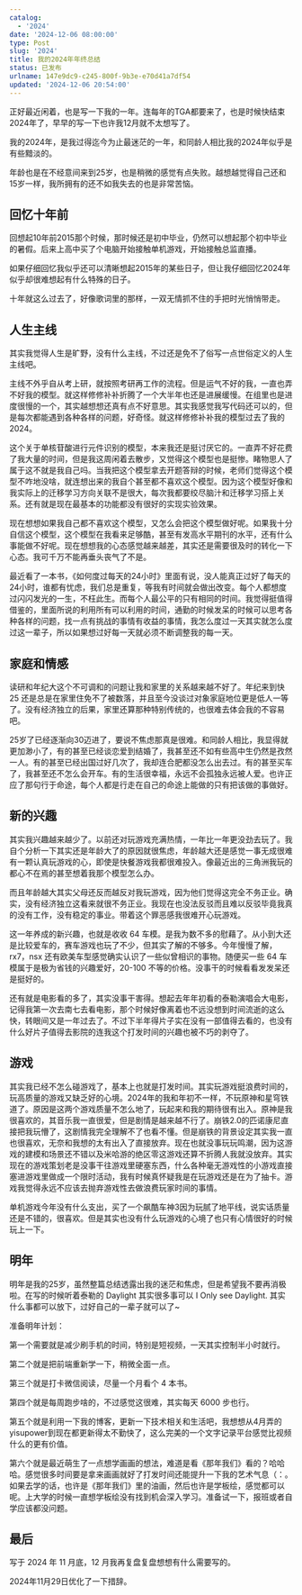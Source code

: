 ```yaml
---
catalog:
  - '2024'
date: '2024-12-06 08:00:00'
type: Post
slug: '2024'
title: 我的2024年年终总结
status: 已发布
urlname: 147e9dc9-c245-800f-9b3e-e70d41a7df54
updated: '2024-12-06 20:54:00'
---
```


正好最近闲着，也是写一下我的一年。连每年的TGA都要来了，也是时候快结束2024年了，早早的写一下也许我12月就不太想写了。


我的2024年，是我过得迄今为止最迷茫的一年，和同龄人相比我的2024年似乎是有些黯淡的。


年龄也是在不经意间来到25岁，也是稍微的感觉有点失败。越想越觉得自己还和15岁一样，我所拥有的还不如我失去的也是非常苦恼。


## 回忆十年前


回想起10年前2015那个时候，那时候还是初中毕业，仍然可以想起那个初中毕业的暑假。后来上高中买了个电脑开始接触单机游戏，开始接触总监直播。


如果仔细回忆我似乎还可以清晰想起2015年的某些日子，但让我仔细回忆2024年似乎却很难想起有什么特殊的日子。


十年就这么过去了，好像歌词里的那样，一双无情抓不住的手把时光悄悄带走。


## 人生主线


其实我觉得人生是旷野，没有什么主线，不过还是免不了俗写一点世俗定义的人生主线吧。


主线不外乎自从考上研，就按照考研再工作的流程。但是运气不好的我，一直也弄不好我的模型。就这样修修补补折腾了一个大半年也还是进展缓慢。在组里也是进度很慢的一个，其实越想想还真有点不好意思。其实我感觉我写代码还可以的，但是每次都能遇到各种各样的问题，好奇怪。就这样修修补补我的模型过去了我的2024。


这个关于单核苷酸进行元件识别的模型，本来我还是挺讨厌它的。一直弄不好花费了我大量的时间，但是我这周闲着去散步，又觉得这个模型也是挺惨。睹物思人了属于这不就是我自己吗。当我把这个模型拿去开题答辩的时候，老师们觉得这个模型不咋地没啥，就连想出来的我自个甚至都不喜欢这个模型。因为这个模型好像和我实际上的迁移学习方向关联不是很大，每次我都要绞尽脑汁和迁移学习搭上关系。还有就是现在最基本的功能都没有很好的实现实验效果。


现在想想如果我自己都不喜欢这个模型，又怎么会把这个模型做好呢。如果我十分自信这个模型，这个模型在我看来足够酷，甚至有发高水平期刊的水平，还有什么事能做不好呢。现在想想我的心态感觉越来越差，其实还是需要很及时的转化一下心态。我可千万不能再垂头丧气了不是。


最近看了一本书，《如何度过每天的24小时》里面有说，没人能真正过好了每天的24小时，谁都有忧虑，我们总是重复，等我有时间就会做出改变。每个人都想度过闪闪发光的一生，不枉此生。而每个人最公平的只有相同的时间。我觉得挺值得借鉴的，里面所说的利用所有可以利用的时间，通勤的时候发呆的时候可以思考各种各样的问题，找一点有挑战的事情有收益的事情，我怎么度过一天其实就怎么度过这一辈子，所以如果想过好每一天就必须不断调整我的每一天。


## 家庭和情感


读研和年纪大这个不可调和的问题让我和家里的关系越来越不好了。年纪来到快 25 还是总是在家里住免不了被数落，并且至今没谈过对象家庭地位更是低人一等了。没有经济独立的后果，家里还算那种特别传统的，也很难去体会我的不容易吧。


25岁了已经逐渐向30迈进了，要说不焦虑那真是很难。和同龄人相比，我显得就更加渺小了，有的甚至已经谈恋爱到结婚了，我甚至还不如有些高中生仍然是孜然一人。有的甚至已经出国过好几次了，我却连合肥都没怎么出去过。有的甚至买车了，我甚至还不怎么会开车。有的生活很幸福，永远不会孤独永远被人爱。也许正应了那句行于命途，每个人都是行走在自己的命途上能做的只有把该做的事做好。


## 新的兴趣


其实我兴趣越来越少了。以前还对玩游戏充满热情，一年比一年更没劲去玩了。我自个分析一下其实还是年龄大了的原因就很焦虑，年龄越大还是感觉一事无成很难有一颗认真玩游戏的心，即使是快餐游戏我都很难投入。像最近出的三角洲我玩的都心不在焉的甚至想着我那个模型怎么办。


而且年龄越大其实父母还反而越反对我玩游戏，因为他们觉得这完全不务正业。确实，没有经济独立这看来就很不务正业。我现在也没法反驳而且难以反驳毕竟我真的没有工作，没有稳定的事业。带着这个罪恶感我很难开心玩游戏。


这一年养成的新兴趣，也就是收收 64 车模。是我为数不多的慰藉了。从小到大还是比较爱车的，赛车游戏也玩了不少，但其实了解的不够多。今年慢慢了解，rx7，nsx 还有欧美车型感觉确实认识了一些似曾相识的事物。随便买一些 64 车模属于是极为省钱的兴趣爱好，20-100 不等的价格。没事干的时候看看发发呆还是挺好的。


还有就是电影看的多了，其实没事干害得。想起去年年初看的泰勒演唱会大电影，记得我第一次去南七去看电影，那个时候好像离着也不远没想到时间流逝的这么快，转眼间又是一年过去了。不过下半年得片子实在没有一部值得去看的，也没有什么好片子值得去影院的连我这个打发时间的兴趣也被不巧的剥夺了。


## 游戏


其实我已经不怎么碰游戏了，基本上也就是打发时间。其实玩游戏挺浪费时间的，玩高质量的游戏又缺乏好的心境。2024年的我和年初不一样，不玩原神和星穹铁道了。原因是这两个游戏质量不怎么地了，玩起来和我的期待很有出入。原神是我很喜欢的，其音乐我一直很爱，但是剧情是越来越不行了。崩铁2.0的匹诺康尼直接把我玩懵了，这剧情我完全理解不了也看不懂。但是崩铁的背景设定其实我一直也很喜欢，无奈和我想的太有出入了直接放弃。现在也就没事玩玩鸣潮，因为这游戏的建模和场景还不错以及米哈游的绝区零这游戏还算不折腾人我就没放弃。其实现在的游戏策划老是没事干往游戏里硬塞东西，什么各种毫无游戏性的小游戏直接塞进游戏里做成一个限时活动，我有时候真怀疑我是在玩游戏还是在为了抽卡。游戏我觉得永远不应该去抛弃游戏性去做浪费玩家时间的事情。


单机游戏今年没有什么支出，买了一个飙酷车神3因为玩腻了地平线，说实话质量还是不错的，很喜欢。但是其实也没有什么玩游戏的心境了也只有心情很好的时候玩上一下。


## 


## 明年


明年是我的25岁，虽然整篇总结透露出我的迷茫和焦虑，但是希望我不要再消极啦。在写的时候听着泰勒的 Daylight 其实很多事可以 I Only see Daylight. 其实什么事都可以放下，过好自己的一辈子就可以了~


准备明年计划：


第一个需要就是减少刷手机的时间，特别是短视频，一天其实控制半小时就行。


第二个就是把前端重新学一下，稍微全面一点。


第三个就是打卡微信阅读，尽量一个月看个 4 本书。


第四个就是每周跑步啥的，不过感觉这很难，其实每天 6000 步也行。


第五个就是利用一下我的博客，更新一下技术相关和生活吧，我想想从4月弄的yisupower到现在都更新得太不勤快了，这么完美的一个文字记录平台感觉比视频什么的更有价值。


第六个就是最近萌生了一点想学画画的想法，难道是看《那年我们》看的？哈哈哈。感觉很多时间要是拿来画画就好了打发时间还能提升一下我的艺术气息（：。如果去学的话，也许是《那年我们》里的油画，然后也许是学板绘，感觉都可以呢。上大学的时候一直想学板绘没有找到机会深入学习。准备试一下，报班或者自学应该都没问题。


## 最后


写于 2024 年 11 月底，12 月我再复盘复盘想想有什么需要写的。


2024年11月29日优化了一下措辞。

